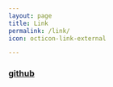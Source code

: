 ```yaml
---
layout: page
title: Link
permalink: /link/
icon: octicon-link-external

---
```


### [github](https://github.com/iyoungman/iyoungman.github.io)
